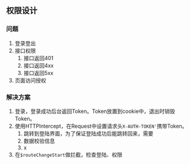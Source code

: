 ## 权限设计

### 问题
1. 登录登出
2. 接口权限
    1. 接口返回401
    2. 接口返回4xx
    3. 接口返回5xx
3. 页面访问授权


### 解决方案
1. 登录，登录成功后台返回Token。Token放置到cookie中，退出时销毁Token。
2. 使用HTTPIntercept，在Request中设置请求头`X-AUTH-TOKEN'`携带Token。
    1. 跳转到登陆界面，为了保证登陆成功后能跳转回来，需要
    2. 数据校验信息
    3. x
3. 在`$routeChangeStart`做拦截，检查登陆、权限

